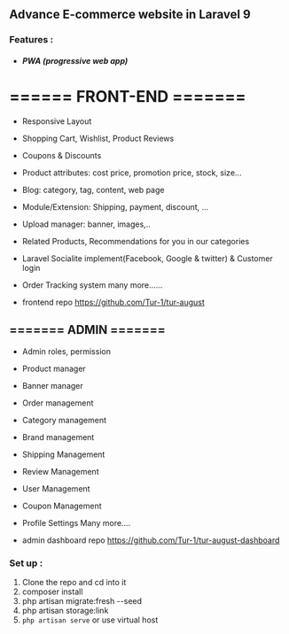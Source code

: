  

## Advance E-commerce website in  Laravel 9
 

### Features :
- ##### PWA (progressive web app)
# ====== FRONT-END =======

- Responsive Layout
- Shopping Cart, Wishlist, Product Reviews
- Coupons & Discounts
- Product attributes: cost price, promotion price, stock, size...
- Blog: category, tag, content, web page 
- Module/Extension: Shipping, payment, discount, ...
- Upload manager: banner, images,..  
- Related Products, Recommendations for you in our categories 
- Laravel Socialite implement(Facebook, Google & twitter) & Customer login 
- Order Tracking system 
many more......

- frontend repo  https://github.com/Tur-1/tur-august

## ======= ADMIN =======

- Admin roles, permission
- Product manager 
- Banner manager
- Order management
- Category management
- Brand management
- Shipping Management
- Review Management 
- User Management
- Coupon Management
- Profile Settings
Many more....

- admin dashboard repo  https://github.com/Tur-1/tur-august-dashboard
 
### Set up :

1. Clone the repo and cd into it
2. composer install
3. php artisan migrate:fresh --seed 
4. php artisan storage:link  
5. ```php artisan serve``` or use virtual host  
 


 


